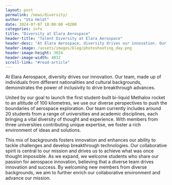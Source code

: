 ```yaml
---
layout: post
permalink: /news/diversity/
author: "Uta Heldt"
date: 2024-07-07 18:00:00 +0200
categories: info
title: "Diversity at Elara Aerospace"
header-title: "Talent Diversity at Elara Aerospace"
header-desc: "At Elara Aerospace, diversity drives our innovation. Our team, made up of individuals from different nationalities and cultural backgrounds, demonstrates the power of inclusivity to drive breakthrough advances."
header-image: /assets/images/blog/photoshooting_day.png
header-image-height: 3024
header-image-width: 4032
scroll-link: "#read-article"
---
```


At Elara Aerospace, diversity drives our innovation. Our team, made up of individuals from different nationalities and cultural backgrounds, demonstrates the power of inclusivity to drive breakthrough advances.

United by our goal to launch the first student-built bi-liquid Methalox rocket to an altitude of 100 kilometres, we use our diverse perspectives to push the boundaries of aerospace exploration. Our team currently includes around 20 students from a range of universities and academic disciplines, each bringing a vital diversity of thought and experience. With members from three universities contributing unique expertise, we foster a rich environment of ideas and solutions.

This mix of backgrounds fosters innovation and enhances our ability to tackle challenges and develop breakthrough technologies. Our collaborative spirit is central to our mission and drives us to achieve what was once thought impossible. As we expand, we welcome students who share our passion for aerospace innovation, believing that a diverse team drives innovation and success. By welcoming new members from diverse backgrounds, we aim to further enrich our collaborative environment and advance our mission.
